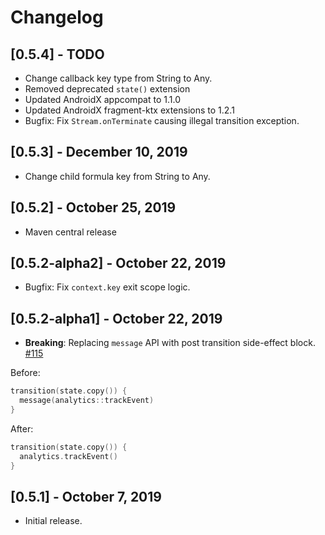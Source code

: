 # Changelog
## [0.5.4] - TODO
- Change callback key type from String to Any.
- Removed deprecated `state()` extension
- Updated AndroidX appcompat to 1.1.0
- Updated AndroidX fragment-ktx extensions to 1.2.1
- Bugfix: Fix `Stream.onTerminate` causing illegal transition exception.

## [0.5.3] - December 10, 2019
- Change child formula key from String to Any.

## [0.5.2] - October 25, 2019
- Maven central release

## [0.5.2-alpha2] - October 22, 2019
- Bugfix: Fix `context.key` exit scope logic.

## [0.5.2-alpha1] - October 22, 2019
- **Breaking**: Replacing `message` API with post transition side-effect block. [#115](https://github.com/instacart/formula/pull/115)

Before:
```kotlin
transition(state.copy()) {
  message(analytics::trackEvent)
}
```

After:
```kotlin
transition(state.copy()) {
  analytics.trackEvent()
}
```

## [0.5.1] - October 7, 2019
- Initial release.
